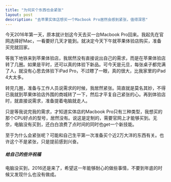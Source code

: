 ```yaml
---
title: "为何买个东西也会紧张"
layout: post
description: "去苹果实体店想买一个Macbook Pro居然会感到紧张，值得深思"
---
```


今天2016年第一天，原本就计划这今天去买一台Macbook Pro回来。我起先在官网选择好Mac，一看要好几天才能到。就决定今天下午就苹果体验店购买，准备买完就回家。

等我下地铁来到苹果体验店，我居然没有直接说出自己的需求，而是在苹果体验店转了几圈。如果是平时，还可以真的体验下新品。可今天是元旦，每张桌子都完满了人，就没有心思去体验下iPad Pro，不过瞟了一眼，真的很大，比我家里的iPad 4大太多。

转完几圈，准备与工作人员说需求的时候，我居然紧张。简直就是莫名其妙，不得已我就到苹果体验店外围的商城转了一下，然后才平复自己紧张的心。再到体验店时，就直接说需求，准备提着电脑就走人。

只是等我说完我的需求，才知道实体店的Macbook Pro只有三种类型，我想买的那个CPU好点的型号，居然没有。说这是定制的，需要官网上才能够买到。无奈，电脑没有买到，还白白浪费了点时间的同时也get一个新技能。

至于为什么会紧张呢？可能和自己生平第一次准备买个近2万大洋的东西有关。也许这个不是紧张，只是提前感到兴奋。


##### 给自己的些许祝福
电脑没买到，2016还是来了，希望这一年能够耐心的做些事情，不要到年底的时候又发现什么也没有做成。
